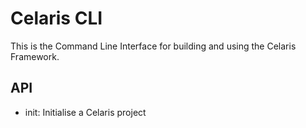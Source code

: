 # Celaris CLI

This is the Command Line Interface for building and using the Celaris Framework. 



## API 

- init: Initialise a Celaris project